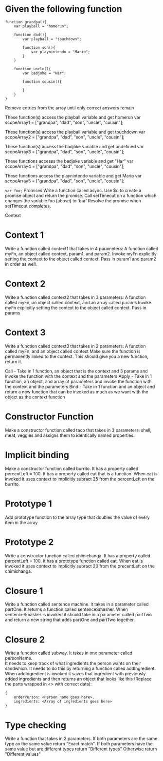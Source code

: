 # Given the following function
```
function grandpa(){
    var playball = "homerun";

    function dad(){
        var playball = "touchdown";

        function son(){
            var playnintendo = "Mario";
        }   
    }

    function uncle(){        
        var badjoke = "Har";

        function cousin(){

        }
    }
}
```

Remove entries from the array until only correct answers remain

These function(s) access the playball variable and get homerun
var scopeArray1 = ["grandpa", "dad", "son", "uncle", "cousin"];

These function(s) access the playball variable and get touchdown
var scopeArray2 = ["grandpa", "dad", "son", "uncle", "cousin"];

These function(s) access the badjoke variable and get undefined
var scopeArray3 = ["grandpa", "dad", "son", "uncle", "cousin"];

These functions accesss the badjoke variable and get "Har"
var scopeArray4 = ["grandpa", "dad", "son", "uncle", "cousin"];

These functions access the playnintendo variable and get Mario
var scopeArray5 = ["grandpa", "dad", "son", "uncle", "cousin"];



`var foo;`
Promises
  Write a function called async.
  Use $q to create a promise object and return the promise.
  Call setTimeout on a function
  which changes the variable foo (above) to 'bar'
  Resolve the promise when setTimeout completes.

Context
# Context 1
Write a function called context1 that takes in 4 parameters: A function called myFn, an object called context, param1, and param2.
Invoke myFn explicitly setting the context to the object called context.  Pass in param1 and param2 in order as well.

# Context 2
Write a function called context2 that takes in 3 parameters: A function called myFn, an object called context, and an array called params
Invoke myFn explicitly setting the context to the object called context.  Pass in params

# Context 3
Write a function called context3 that takes in 2 parameters: A function called myFn, and an object called context
Make sure the function is permanently linked to the context.  This should give you a new function, return it.


Call - Take in 1 function, an object that is the context and 3 params and invoke the function with the context and the parameters
Apply -  Take in 1 function, an object, and array of parameters and invoke the function with the context and the parameters
Bind - Take in 1 function and an object and return a new function that can be invoked as much as we want with the object as the context function


# Constructor Function
Make a constructor function called taco that takes in 3 parameters: shell, meat, veggies and assigns them to identically named properties.


# Implicit binding
Make a constructor function called burrito.  It has a property called percentLeft = 100.  It has a property called eat that is a function.  When eat is invoked it uses context to implicitly subract 25 from the percentLeft on the burrito.


# Prototype 1 
Add prototype function to the array type that doubles the value of every item in the array

# Prototype 2
Write a constructor function called chimichanga.  It has a property called percentLeft = 100.  It has a prototype function called eat.  When eat is invoked it uses context to implicitly subract 20 from the precentLeft on the chimichanga.


# Closure 1
Write a function called sentence machine.  It takes in a parameter called partOne.  It returns a function called sentenceSmasher.
When sentenceSmasher is invoked it should take in a parameter called partTwo and return a new string that adds partOne and partTwo together.  

# Closure 2
Write a function called subway.  It takes in one parameter called personName.  
It needs to keep track of what ingredients the person wants on their sandwhich.
It needs to do this by returning a function called addIngredient.  
When addIngredient is invoked it saves that ingredient with previously added ingredients and then returns an object that looks like this (Replace the parts wrapped in <> with correct data): 
```
{
    orderPerson: <Person name goes here>,
    ingredients: <Array of ingredients goes here>
}
```

# Type checking
Write a function that takes in 2 parameters.
If both parameters are the same type an the same value return "Exact match".
If both parameters have the same value but are different types return "Different types"
Otherwise return "Different values" 